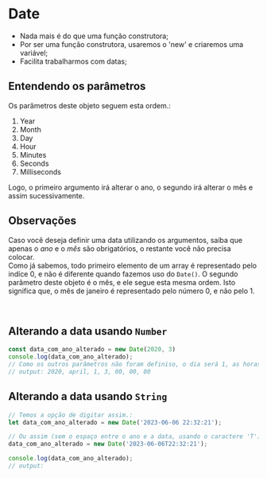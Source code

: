 # Date
- Nada mais é do que uma função construtora;
- Por ser uma função construtora, usaremos o 'new' e criaremos uma variável;
- Facilita trabalharmos com datas; 

## Entendendo os parâmetros
Os parâmetros deste objeto seguem esta ordem.:
<ol>
    <li>Year </li>
    <li>Month </li>
    <li>Day </li>
    <li>Hour </li>
    <li>Minutes </li>
    <li>Seconds </li>
    <li>Milliseconds </li>
</ol>

Logo, o primeiro argumento irá alterar o ano, o segundo irá alterar o mês e assim sucessivamente.

## Observações
Caso você deseja definir uma data utilizando os argumentos, saiba que apenas o _ano_ e o _mês_ são obrigatórios, o restante você não precisa colocar. </br>
Como já sabemos, todo primeiro elemento de um array é representado pelo indíce 0, e não é diferente quando fazemos uso do `Date()`.
O segundo parâmetro deste objeto é o mês, e ele segue esta mesma ordem. Isto significa que, o mês de janeiro é representado pelo número 0, e não pelo 1.

</br>

## Alterando a data usando `Number`
```js
const data_com_ano_alterado = new Date(2020, 3)
console.log(data_com_ano_alterado);
// Como os outros parâmetros não foram definiso, o dia será 1, as horas serão 3, e o restante será 0.
// output: 2020, april, 1, 3, 00, 00, 00
```

## Alterando a data usando `String`
```js
// Temos a opção de digitar assim.:
let data_com_ano_alterado = new Date('2023-06-06 22:32:21');

// Ou assim (sem o espaço entre o ano e a data, usando o caractere 'T').
data_com_ano_alterado = new Date('2023-06-06T22:32:21');

console.log(data_com_ano_alterado);
// output: 
```